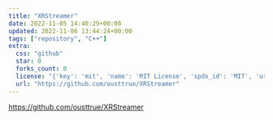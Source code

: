 ```yaml
---
title: "XRStreamer"
date: 2022-11-05 14:40:29+00:00
updated: 2022-11-06 13:44:24+00:00
tags: ["repository", "C++"]
extra:
  css: "github"
  star: 0
  forks_count: 0
  license: "{'key': 'mit', 'name': 'MIT License', 'spdx_id': 'MIT', 'url': 'https://api.github.com/licenses/mit', 'node_id': 'MDc6TGljZW5zZTEz'}"
  url: "https://github.com/ousttrue/XRStreamer"
---
```


<https://github.com/ousttrue/XRStreamer>

